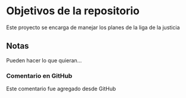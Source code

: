 # Objetivos de la repositorio

Este proyecto se encarga de manejar los planes de la liga de la justicia


## Notas
Pueden hacer lo que quieran...

### Comentario en GitHub

Este comentario fue agregado desde GitHub
